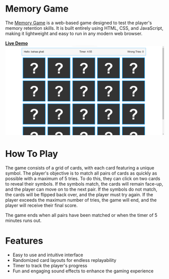 # Memory Game

<p>
The <a href="https://memory-game-bahaaghali000.onrender.com/">Memory Game</a> is a web-based game designed to test the player's memory retention skills. It is built entirely using HTML, CSS, and JavaScript, making it lightweight and easy to run in any modern web browser.
</p>
<a href="https://memory-game-bahaaghali000.onrender.com/"><strong>Live Demo</strong></a>
<img src="./imgs/preview.png" />

# How To Play

<p>
The game consists of a grid of cards, with each card featuring a unique symbol. The player's objective is to match all pairs of cards as quickly as possible with a maximum of 5 tries. To do this, they can click on two cards to reveal their symbols. If the symbols match, the cards will remain face-up, and the player can move on to the next pair. If the symbols do not match, the cards will be flipped back over, and the player must try again. If the player exceeds the maximum number of tries, the game will end, and the player will receive their final score.

The game ends when all pairs have been matched or when the timer of 5 minutes runs out.

</p>

# Features

<ul>
    <li>Easy to use and intuitive interface</li>
    <li>Randomized card layouts for endless replayability</li>
    <li>Timer to track the player's progress</li>
    <li>Fun and engaging sound effects to enhance the gaming experience</li>
</ul>
